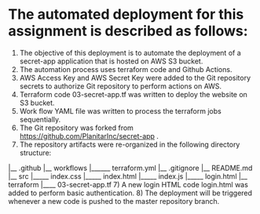 # The automated deployment for this assignment is described as follows:
1) The objective of this deployment is to automate the deployment of a secret-app application that is hosted on AWS S3 bucket.
2) The automation process uses terraform code and Github Actions.
3) AWS Access Key and AWS Secret Key were added to the Git repository secrets to authorize Git repository to perform actions on AWS.
4) Terraform code 03-secret-app.tf was written to deploy the website on S3 bucket.
5) Work flow YAML file was written to process the terraform jobs sequentially.
6) The Git repository was forked from https://github.com/PlanitarInc/secret-app .
7) The repository artifacts were re-organized in the following directory structure:

|__ .github
|__ workflows
   |______ terraform.yml
|__ .gitignore
|__ README.md
|__ src
    |_____ index.css
    |_____ index.html
    |_____ index.js
    |_____ login.html
|__ terraform
     |____ 03-secret-app.tf
7) A new login HTML code login.html was added to perform basic authentication.
8) The deployment will be triggered whenever a new code is pushed to the master repository branch.

